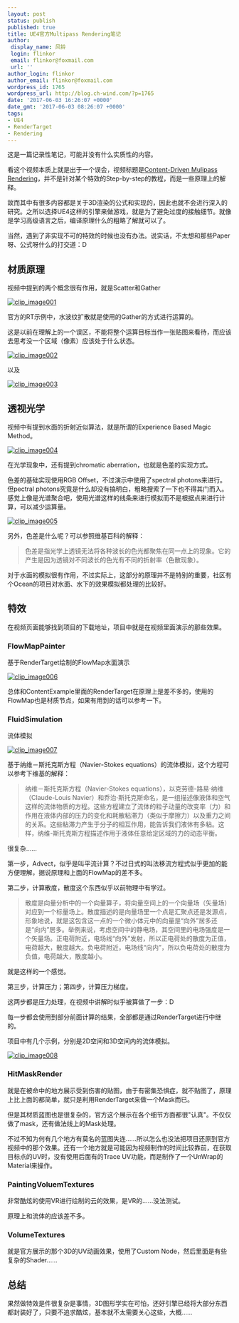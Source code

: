 ```yaml
---
layout: post
status: publish
published: true
title: UE4官方Multipass Rendering笔记
author:
 display_name: 风铃
 login: flinkor
 email: flinkor@foxmail.com
 url: ''
author_login: flinkor
author_email: flinkor@foxmail.com
wordpress_id: 1765
wordpress_url: http://blog.ch-wind.com/?p=1765
date: '2017-06-03 16:26:07 +0000'
date_gmt: '2017-06-03 08:26:07 +0000'
tags:
- UE4
- RenderTarget
- Rendering
---
```

这是一篇记录性笔记，可能并没有什么实质性的内容。


看这个视频本质上就是出于一个误会，视频标题是[Content-Driven Mulipass Rendering](https://www.youtube.com/watch?v=QGIKrD7uHu8)，并不是针对某个特效的Step-by-step的教程，而是一些原理上的解释。


故而其中有很多内容都是关于3D渲染的公式和实现的，因此也就不会进行深入的研究。之所以选择UE4这样的引擎来做游戏，就是为了避免过度的接触细节。就像是学习高级语言之后，编译原理什么的粗略了解就可以了。


当然，遇到了非实现不可的特效的时候也没有办法。说实话，不太想和那些Paper呀、公式呀什么的打交道：D


## 材质原理


视频中提到的两个概念很有作用，就是Scatter和Gather


[![clip_image001](https://blog.ch-wind.com/wp-content/uploads/2017/06/clip_image001_thumb.png "clip_image001")](https://blog.ch-wind.com/wp-content/uploads/2017/06/clip_image001.png)


官方的RT示例中，水波纹扩散就是使用的Gather的方式进行运算的。


这是以前在理解上的一个误区，不能将整个运算目标当作一张贴图来看待，而应该去思考没一个区域（像素）应该处于什么状态。


[![clip_image002](https://blog.ch-wind.com/wp-content/uploads/2017/06/clip_image002_thumb.png "clip_image002")](https://blog.ch-wind.com/wp-content/uploads/2017/06/clip_image002.png)


以及


[![clip_image003](https://blog.ch-wind.com/wp-content/uploads/2017/06/clip_image003_thumb.png "clip_image003")](https://blog.ch-wind.com/wp-content/uploads/2017/06/clip_image003.png)


## 透视光学


视频中有提到水面的折射近似算法，就是所谓的Experience Based Magic Method。


[![clip_image004](https://blog.ch-wind.com/wp-content/uploads/2017/06/clip_image004_thumb.png "clip_image004")](https://blog.ch-wind.com/wp-content/uploads/2017/06/clip_image004.png)


在光学现象中，还有提到chromatic aberration，也就是色差的实现方式。


色差的基础实现使用RGB Offset，不过演示中使用了spectral photons来进行。但pectral photons究竟是什么却没有搞明白，粗略搜索了一下也不得其门而入。感觉上像是光谱聚合吧，使用光谱这样的线条来进行模拟而不是根据点来进行计算，可以减少运算量。


[![clip_image005](https://blog.ch-wind.com/wp-content/uploads/2017/06/clip_image005_thumb.png "clip_image005")](https://blog.ch-wind.com/wp-content/uploads/2017/06/clip_image005.png)


另外，色差是什么呢？可以参照维基百科的解释：



> 色差是指光学上透镜无法将各种波长的色光都聚焦在同一点上的现象。它的产生是因为透镜对不同波长的色光有不同的折射率（色散现象）。
> 
> 


对于水面的模拟很有作用，不过实际上，这部分的原理并不是特别的重要，社区有个Ocean的项目对水面、水下的效果模拟都处理的比较好。


## 特效


在视频页面能够找到项目的下载地址，项目中就是在视频里面演示的那些效果。


### FlowMapPainter


基于RenderTarget绘制的FlowMap水面演示


[![clip_image006](https://blog.ch-wind.com/wp-content/uploads/2017/06/clip_image006_thumb.png "clip_image006")](https://blog.ch-wind.com/wp-content/uploads/2017/06/clip_image006.png)


总体和ContentExample里面的RenderTarget在原理上是差不多的，使用的FlowMap也是材质节点，如果有用到的话可以参考一下。


### FluidSimulation


流体模拟


[![clip_image007](https://blog.ch-wind.com/wp-content/uploads/2017/06/clip_image007_thumb.png "clip_image007")](https://blog.ch-wind.com/wp-content/uploads/2017/06/clip_image007.png)


基于纳维－斯托克斯方程（Navier-Stokes equations）的流体模拟，这个方程可以参考下维基的解释：



> 纳维－斯托克斯方程（Navier-Stokes equations），以克劳德-路易·纳维（Claude-Louis Navier）和乔治·斯托克斯命名，是一组描述像液体和空气这样的流体物质的方程。这些方程建立了流体的粒子动量的改变率（力）和作用在液体内部的压力的变化和耗散粘滞力（类似于摩擦力）以及重力之间的关系。这些粘滞力产生于分子的相互作用，能告诉我们液体有多粘。这样，纳维-斯托克斯方程描述作用于液体任意给定区域的力的动态平衡。
> 
> 


很复杂……


第一步，Advect，似乎是叫平流计算？不过日式的叫法移流方程式似乎更加的能方便理解，据说原理和上面的FlowMap的差不多。


第二步，计算散度，散度这个东西似乎以前物理中有学过。



> 散度是向量分析中的一个向量算子，将向量空间上的一个向量场（矢量场）对应到一个标量场上。散度描述的是向量场里一个点是汇聚点还是发源点，形象地说，就是这包含这一点的一个微小体元中的向量是“向外”居多还是“向内”居多。举例来说，考虑空间中的静电场，其空间里的电场强度是一个矢量场。正电荷附近，电场线“向外”发射，所以正电荷处的散度为正值，电荷越大，散度越大。负电荷附近，电场线“向内”，所以负电荷处的散度为负值，电荷越大，散度越小。
> 
> 


就是这样的一个感觉。


第三步，计算压力；第四步，计算压力梯度。


这两步都是压力处理，在视频中讲解时似乎被算做了一步：D


每一步都会使用到部分前面计算的结果，全部都是通过RenderTarget进行中继的。


项目中有几个示例，分别是2D空间和3D空间内的流体模拟。


[![clip_image008](https://blog.ch-wind.com/wp-content/uploads/2017/06/clip_image008_thumb.png "clip_image008")](https://blog.ch-wind.com/wp-content/uploads/2017/06/clip_image008.png)


### HitMaskRender


就是在被命中的地方展示受到伤害的贴图，由于有密集恐惧症，就不贴图了，原理上比上面的都简单，就只是利用RenderTarget来做一个Mask而已。


但是其材质蓝图也是很复杂的，官方这个展示在各个细节方面都很"认真"。不仅仅做了mask，还有做法线上的Mask处理。


不过不知为何有几个地方有莫名的蓝图失连……所以怎么也没法把项目还原到官方视频中的那个效果。还有一个地方就是可能因为视频制作的时间比较靠前，在获取目标点的UV时，没有使用后面有的Trace UV功能，而是制作了一个UnWrap的Material来操作。


### PaintingVoluemTextures


非常酷炫的使用VR进行绘制的云的效果，是VR的……没法测试。


原理上和流体的应该差不多。


### VolumeTextures


就是官方展示的那个3D的UV动画效果，使用了Custom Node，然后里面是有些复杂的Shader……


## 总结


果然做特效是件很复杂是事情，3D图形学实在可怕，还好引擎已经将大部分东西都封装好了，只要不追求酷炫，基本就不太需要关心这些，大概……


